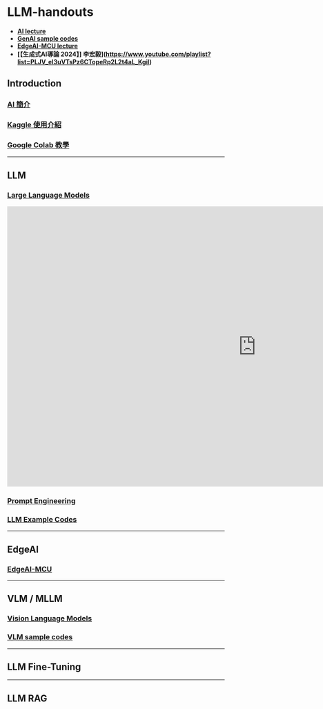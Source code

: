 # LLM-handouts
* **[AI lecture](https://rkuo2000.github.io/AI-course/)**
* **[GenAI sample codes](https://github.com/rkuo2000/GenAI)**
* **[EdgeAI-MCU lecture](https://rkuo2000.github.io/EdgeAI-course/)**
* **[【生成式AI導論 2024】] 李宏毅](https://www.youtube.com/playlist?list=PLJV_el3uVTsPz6CTopeRp2L2t4aL_KgiI)**
  
## Introduction
### [AI 簡介](https://rkuo2000.github.io/AI-course/lecture/2023/12/01/AI-Brief.html)
### [Kaggle 使用介紹](https://rkuo2000.github.io/AI-course/lecture/2023/12/01/Kaggle-Intro.html)
### [Google Colab 教學](https://medium.com/python4u/google-colab-%E6%95%99%E5%AD%B8-1-python-%E9%9B%B2%E7%AB%AF%E9%96%8B%E7%99%BC%E7%92%B0%E5%A2%83%E5%AE%89%E8%A3%9D%E8%88%87%E5%BF%AB%E9%80%9F%E5%B0%8E%E8%A6%BD-78942200525f)

---
## LLM

### [Large Language Models](https://rkuo2000.github.io/AI-course/lecture/2024/03/21/LLM.html) 
<iframe width="1152" height="649" src="https://www.youtube.com/embed/cCpErV7To2o?list=PLJV_el3uVTsPz6CTopeRp2L2t4aL_KgiI" title="【生成式AI導論 2024】第6講：大型語言模型修練史 — 第一階段: 自我學習，累積實力 (熟悉機器學習的同學從 15:00 開始看起即可)" frameborder="0" allow="accelerometer; autoplay; clipboard-write; encrypted-media; gyroscope; picture-in-picture; web-share" referrerpolicy="strict-origin-when-cross-origin" allowfullscreen></iframe>

### [Prompt Engineering](https://rkuo2000.github.io/AI-course/lecture/2024/03/21/Prompt-Engineering.html)

### [LLM Example Codes](https://github.com/rkuo2000/GenAI/tree/main/Text-to-Text)

---
## EdgeAI
### [EdgeAI-MCU](https://rkuo2000.github.io/EdgeAI-course/lecture/2024/03/01/Edge-AI-MCU-Capstone-Projects.htm)

---
## VLM / MLLM

### [Vision Language Models](https://rkuo2000.github.io/AI-course/lecture/2024/03/27/VLM.html)

### [VLM sample codes](https://github.com/rkuo2000/GenAI/tree/main/Image-to-Text)

---
## LLM Fine-Tuning

---
## LLM RAG



